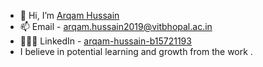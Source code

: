 - 👋 Hi, I’m [Arqam Hussain](linkedin.com/in/arqam-hussain-b15721193)
- 📫 Email - arqam.hussain2019@vitbhopal.ac.in
- 👨🏻‍💻 LinkedIn - [arqam-hussain-b15721193](linkedin.com/in/arqam-hussain-b15721193)
- I believe in potential learning and growth from the work . 

<!---
arq0017/arq0017 is a ✨ special ✨ repository because its `README.md` (this file) appears on your GitHub profile.
You can click the Preview link to take a look at your changes.
--->
